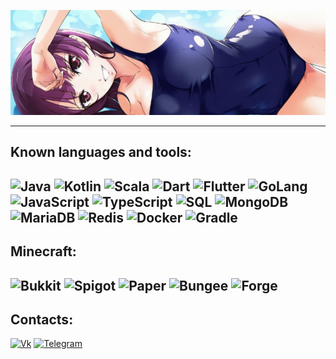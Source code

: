 [![Header](https://raw.githubusercontent.com/nartsisss/nartsisss/main/tyan.png)](https://nartsiss.xyz)

---
## Known languages and tools:
![Java](https://img.shields.io/badge/Java-090909?style=for-the-badge&logo=java&logoColor=orange)
![Kotlin](https://img.shields.io/badge/Kotlin-090909?style=for-the-badge&logo=kotlin&logoColor=orange)
![Scala](https://img.shields.io/badge/Scala-090909?style=for-the-badge&logo=scala&logoColor=red)
![Dart](https://img.shields.io/badge/Dart-090909?style=for-the-badge&logo=dart&logoColor=097CDB)
![Flutter](https://img.shields.io/badge/Flutter-090909?style=for-the-badge&logo=flutter&logoColor=47C5FB)
![GoLang](https://img.shields.io/badge/Go-090909?style=for-the-badge&logo=go&logoColor=47C5FB)
![JavaScript](https://img.shields.io/badge/JavaScript-090909?style=for-the-badge&logo=typescript&logoColor=yellow)
![TypeScript](https://img.shields.io/badge/TypeScript-090909?style=for-the-badge&logo=typescript&logoColor=blue)
![SQL](https://img.shields.io/badge/SQL-090909?style=for-the-badge&logo=mysql&logoColor=lightblue)
![MongoDB](https://img.shields.io/badge/MongoDB-090909?style=for-the-badge&logo=mongodb&logoColor=green)
![MariaDB](https://img.shields.io/badge/MariaDB-090909?style=for-the-badge&logo=mariadb&logoColor=white)
![Redis](https://img.shields.io/badge/Redis-090909?style=for-the-badge&logo=redis&logoColor=red)
![Docker](https://img.shields.io/badge/Docker-090909?style=for-the-badge&logo=docker&logoColor=blue)
![Gradle](https://img.shields.io/badge/Gradle-090909?style=for-the-badge&logo=gradle&logoColor=lightblue)
---
## Minecraft:
![Bukkit](https://img.shields.io/badge/Bukkit-090909?style=for-the-badge)
![Spigot](https://img.shields.io/badge/Spigot-090909?style=for-the-badge)
![Paper](https://img.shields.io/badge/Paper-090909?style=for-the-badge)
![Bungee](https://img.shields.io/badge/Bungeecord-090909?style=for-the-badge)
![Forge](https://img.shields.io/badge/Forge-090909?style=for-the-badge)
---
## Contacts:
[![Vk](https://img.shields.io/badge/Вконтакте-090909?style=for-the-badge&logo=vk)](https://vk.me/nartsisss)
[![Telegram](https://img.shields.io/badge/Telegram-090909?style=for-the-badge&logo=telegram)](https://t.me/nartsiss2020)
